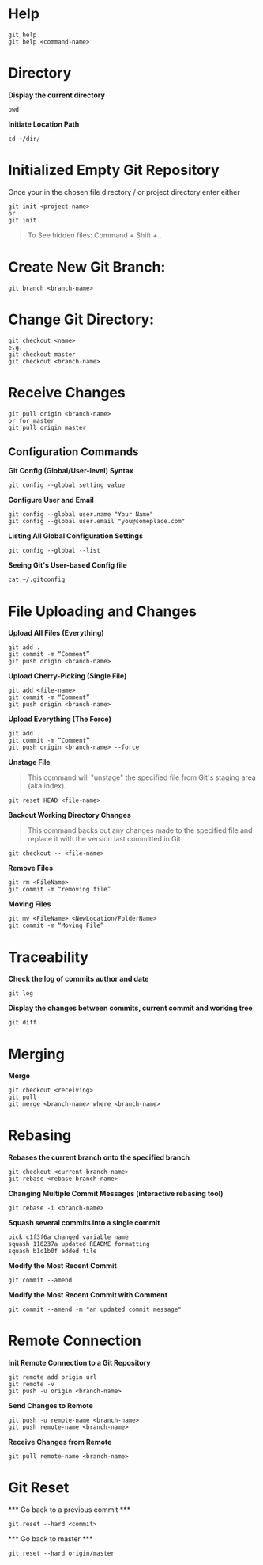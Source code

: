 # Help
```
git help
git help <command-name>
```
# Directory
**Display the current directory**
```
pwd
```
**Initiate Location Path**
```
cd ~/dir/
```
# Initialized Empty Git Repository
Once your in the chosen file directory / or project directory enter either
```
git init <project-name>
or 
git init 
```
> To See hidden files: Command + Shift + .
# Create New Git Branch:
```
git branch <branch-name>
```
# Change Git Directory:
```
git checkout <name> 
e.g.
git checkout master
git checkout <branch-name>
```
# Receive Changes
```
git pull origin <branch-name>
or for master
git pull origin master
```
## Configuration Commands
**Git Config (Global/User-level) Syntax**
```
git config --global setting value
```
**Configure User and Email**
```
git config --global user.name "Your Name"
git config --global user.email "you@someplace.com"
```
**Listing All Global Configuration Settings**
```
git config --global --list
```
**Seeing Git's User-based Config file**
```
cat ~/.gitconfig
```
# File Uploading and Changes
**Upload All Files (Everything)**
```
git add .
git commit -m “Comment”
git push origin <branch-name>
```
**Upload Cherry-Picking (Single File)**
```
git add <file-name>
git commit -m “Comment”
git push origin <branch-name>
```
**Upload Everything (The Force)**
```
git add .
git commit -m “Comment”
git push origin <branch-name> --force
 ```
**Unstage File**
> This command will "unstage" the specified file from Git's staging area (aka index).
```
git reset HEAD <file-name>
```
**Backout Working Directory Changes**
> This command backs out any changes made to the specified file and replace it with the version last committed in Git
```
git checkout -- <file-name>
```
**Remove Files**
```
git rm <FileName>
git commit -m “removing file”
```
**Moving Files**
```
git mv <FileName> <NewLocation/FolderName>
git commit -m “Moving File”
```
# Traceability
**Check the log of commits author and date**
```
git log
```
**Display the changes between commits, current commit and working tree**
```
git diff
```
# Merging
**Merge**
```
git checkout <receiving>
git pull
git merge <branch-name> where <branch-name>
```
# Rebasing
**Rebases the current branch onto the specified branch**
```
git checkout <current-branch-name>
git rebase <rebase-branch-name>
```
**Changing Multiple Commit Messages (interactive rebasing tool)**
```
git rebase -i <branch-name>
```
**Squash several commits into a single commit**
```
pick c1f3f6a changed variable name
squash 110237a updated README formatting
squash b1c1b0f added file
```
**Modify the Most Recent Commit**
```
git commit --amend
```
**Modify the Most Recent Commit with Comment**
```
git commit --amend -m "an updated commit message"
```
# Remote Connection
**Init Remote Connection to a Git Repository**
```
git remote add origin url
git remote -v
git push -u origin <branch-name>
```
**Send Changes to Remote**
```
git push -u remote-name <branch-name>
git push remote-name <branch-name>
```
**Receive Changes from Remote**
```
git pull remote-name <branch-name>
```
# Git Reset
*** Go back to a previous commit ***
```
git reset --hard <commit> 
```
*** Go back to master ***
```
git reset --hard origin/master 
```
